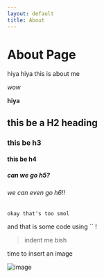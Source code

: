 ```yaml
---
layout: default
title: About
---
```

# About Page

hiya hiya this is about me

*wow*

**hiya**

## this be a H2 heading

### this be h3

#### this be h4

##### can we go h5?

###### we can even go h6!!

`okay that's too smol`

and that is some code using `` !

> indent me bish

time to insert an image

![image]()
